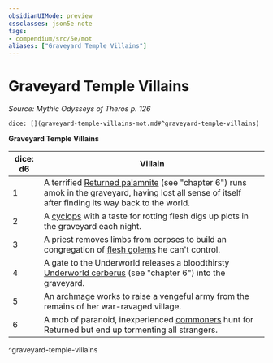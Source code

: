 ```yaml
---
obsidianUIMode: preview
cssclasses: json5e-note
tags:
- compendium/src/5e/mot
aliases: ["Graveyard Temple Villains"]
---
```

# Graveyard Temple Villains
*Source: Mythic Odysseys of Theros p. 126* 

`dice: [](graveyard-temple-villains-mot.md#^graveyard-temple-villains)`

**Graveyard Temple Villains**

| dice: d6 | Villain |
|----------|---------|
| 1 | A terrified [Returned palamnite](compendium/bestiary/undead/returned-palamnite-mot.md) (see "chapter 6") runs amok in the graveyard, having lost all sense of itself after finding its way back to the world. |
| 2 | A [cyclops](compendium/bestiary/giant/cyclops.md) with a taste for rotting flesh digs up plots in the graveyard each night. |
| 3 | A priest removes limbs from corpses to build an congregation of [flesh golems](compendium/bestiary/construct/flesh-golem.md) he can't control. |
| 4 | A gate to the Underworld releases a bloodthirsty [Underworld cerberus](compendium/bestiary/monstrosity/underworld-cerberus-mot.md) (see "chapter 6") into the graveyard. |
| 5 | An [archmage](compendium/bestiary/humanoid/archmage.md) works to raise a vengeful army from the remains of her war-ravaged village. |
| 6 | A mob of paranoid, inexperienced [commoners](compendium/bestiary/humanoid/commoner.md) hunt for Returned but end up tormenting all strangers. |
^graveyard-temple-villains
